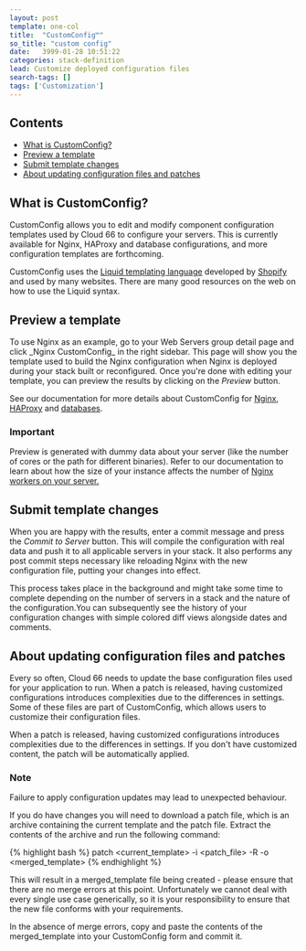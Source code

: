 ```yaml
---
layout: post
template: one-col
title:  "CustomConfig™"
so_title: "custom config"
date:   3999-01-28 10:51:22
categories: stack-definition
lead: Customize deployed configuration files
search-tags: []
tags: ['Customization']
---
```


<h2>Contents</h2>
<ul class="page-toc">
	<li><a href="#custom">What is CustomConfig?</a></li>
	<li><a href="#preview">Preview a template</a></li>
	<li><a href="#submit">Submit template changes</a></li>
	<li><a href="#update">About updating configuration files and patches</a></li>
</ul>

<h2 id="custom">What is CustomConfig?</h2>

CustomConfig allows you to edit and modify component configuration templates used by Cloud 66 to configure your servers. This is currently available for Nginx, HAProxy and database configurations, and more configuration templates are forthcoming.

CustomConfig uses the [Liquid templating language](http://www.liquidmarkup.org/) developed by [Shopify](http://www.shopify.com/) and used by many websites. There are many good resources on the web on how to use the Liquid syntax.

<h2 id="preview">Preview a template</h2>
To use Nginx as an example, go to your Web Servers group detail page and click _Nginx CustomConfig_ in the right sidebar. This page will show you the template used to build the Nginx configuration when Nginx is deployed during your stack built or reconfigured. Once you're done with editing your template, you can preview the results by clicking on the <i>Preview</i> button.

See our documentation for more details about CustomConfig for [Nginx](/web-server/nginx.html), [HAProxy](/load-balancing/haproxy.html) and [databases](/database-management/database-management.html).

<div class="notice">
    <h3>Important</h3>
    <p>Preview is generated with dummy data about your server (like the number of cores or the path for different binaries). Refer to our documentation to learn about how the size of your instance affects the number of <a href="/web-server/nginx.html">Nginx workers on your server.</a></p>
</div>

<h2 id="submit">Submit template changes</h2>

When you are happy with the results, enter a commit message and press the <i>Commit to Server</i> button. This will compile the configuration with real data and push it to all applicable servers in your stack. It also performs any post commit steps necessary like reloading Nginx with the new configuration file, putting your changes into effect.

This process takes place in the background and might take some time to complete depending on the number of servers in a stack and the nature of the configuration.You can subsequently see the history of your configuration changes with simple colored diff views alongside dates and comments.

<h2 id="update">About updating configuration files and patches</h2>

Every so often, Cloud 66 needs to update the base configuration files used for your application to run. When a patch is released, having customized configurations introduces complexities due to the differences in settings. Some of these files are part of CustomConfig, which allows users to customize their configuration files.

When a patch is released, having customized configurations introduces complexities due to the differences in settings. If you don't have customized content, the patch will be automatically applied.

<div class="notice">
    <h3>Note</h3>
    <p>Failure to apply configuration updates may lead to unexpected behaviour.</p>
</div>

If you do have changes you will need to download a patch file, which is an archive containing the current template and the patch file. Extract the contents of the archive and run the following command:

{% highlight bash %}
patch <current_template> -i <patch_file> -R -o <merged_template>
{% endhighlight %}

This will result in a merged_template file being created - please ensure that there are no merge errors at this point. Unfortunately we cannot deal with every single use case generically, so it is your responsibility to ensure that the new file conforms with your requirements.

In the absence of merge errors, copy and paste the contents of the merged_template into your CustomConfig form and commit it.
